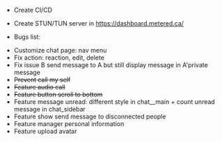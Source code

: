 - Create CI/CD
- Create STUN/TUN server in https://dashboard.metered.ca/ 

- Bugs list:
+ Customize chat page: nav menu
+ Fix action: reaction, edit, delete
+ Fix issue B send message to A but still display message in A'private message
+ ~~Prevent call my self~~
+ ~~Feature audio call~~
+ ~~Feature button scroll to bottom~~
+ Feature message unread: different style in chat__main + count unread message in chat_sidebar
+ Feature show send message to disconnected people
+ Feature manager personal information
+ Feature upload avatar